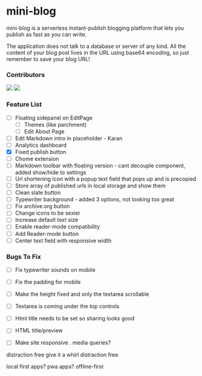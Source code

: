# mini-blog
mini-blog is a serverless instant-publish blogging platform that lets you publish as fast as you can write.

The application does not talk to a database or server of any kind. All the content of your blog post lives in the URL using base64 encoding, so just remember to save your blog URL!



### Contributors

[![](https://github.com/guptaviha.png?size=50)](https://github.com/guptaviha)
[![](https://github.com/karanrajpal.png?size=50)](https://github.com/karanrajpal)

### Feature List
 - [ ] Floating sidepanel on EditPage
     - [ ] Themes (like parchment)
     - [ ] Edit About Page
 - [ ] Edit Markdown intro in placeholder - Karan
 - [ ] Analytics dashboard
 - [x] Fixed publish button
 - [ ] Chome extension
 - [ ] Markdown toolbar with floating version - cant decouple component, added show/hide to settings
 - [ ] Url shortening icon with a popup text field that pops up and is precopied
 - [ ] Store array of published urls in local storage and show them
 - [ ] Clean slate button
 - [ ] Typewriter background - added 3 options, not looking too great
 - [ ] Fix archive.org button
 - [ ] Change icons to be sexier
 - [ ] Increase default text size
 - [ ] Enable reader-mode compatibility
 - [ ] Add Reader-mode button
 - [ ] Center text field with responsive width

### Bugs To Fix
 - [ ] Fix typewriter sounds on mobile
 - [ ] Fix the padding for mobile
 - [ ] Make the height fixed and only the textarea scrollable
 - [ ] Textarea is coming under the top controls
 - [ ] Html title needs to be set so sharing looks good
 - [ ] HTML title/preview
 - [ ] Make site responsive . media queries?


distraction free
give it a whirl
distraction free

local first apps?
pwa apps? offline-first